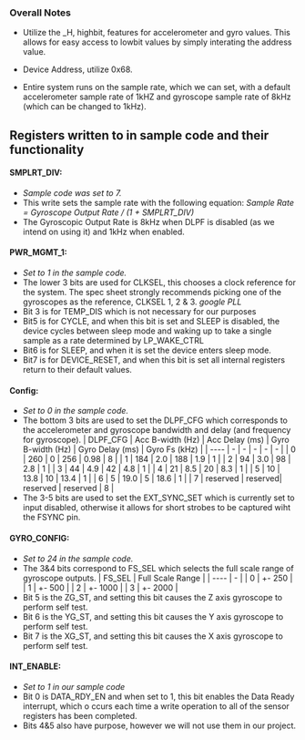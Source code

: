 ### Overall Notes 

- Utilize the \_H, highbit, features for accelerometer and gyro values. This allows for easy access to lowbit values by simply interating the address value. 

- Device Address, utilize 0x68. 

- Entire system runs on the sample rate, which we can set, with a default accelerometer sample rate of 1kHZ and gyroscope sample rate of 8kHz (which can be changed to 1kHz).

## Registers written to in sample code and their functionality

#### SMPLRT_DIV:

- *Sample code was set to 7.* 
- This write sets the sample rate with the following equation: 
*Sample Rate = Gyroscope Output Rate / (1 + SMPLRT_DIV)*
- The Gyroscopic Output Rate is 8kHz when DLPF is disabled (as we intend on using it) and 1kHz when enabled.

#### PWR_MGMT_1:

- *Set to 1 in the sample code.*
- The lower 3 bits are used for CLKSEL, this chooses a clock reference for the system. The spec sheet strongly recommends picking one of the gyroscopes as the reference, CLKSEL 1, 2 & 3.
*google PLL*
- Bit 3 is for TEMP_DIS which is not necessary for our purposes
- Bit5 is for CYCLE, and when this bit is set and SLEEP is disabled, the device cycles between sleep mode and waking up to take a single sample as a rate determined by LP_WAKE_CTRL
- Bit6 is for SLEEP, and when it is set the device enters sleep mode.
- Bit7 is for DEVICE_RESET, and when this bit is set all internal registers return to their default values.

#### Config:
 
- *Set to 0 in the sample code.* 
- The bottom 3 bits are used to set the DLPF_CFG which corresponds to the accelerometer and gyroscope bandwidth and delay (and frequency for gyroscope).
| DLPF_CFG | Acc B-width (Hz) | Acc Delay (ms) | Gyro B-width (Hz) | Gyro Delay (ms) | Gyro Fs (kHz) |
| ---- | - | - | - | - | - |
| 0 | 260 | 0 | 256 | 0.98 | 8 |
| 1 | 184 | 2.0 | 188 | 1.9 | 1 |
| 2 | 94 | 3.0 | 98 | 2.8 | 1 |
| 3 | 44 | 4.9 | 42 | 4.8 | 1 |
| 4 | 21 | 8.5 | 20 | 8.3 | 1 |
| 5 | 10 | 13.8 | 10 | 13.4 | 1 |
| 6 | 5 | 19.0 | 5 | 18.6 | 1 |
| 7 | reserved | reserved| reserved | reserved | 8 |
- The 3-5 bits are used to set the EXT_SYNC_SET which is currently set to input disabled, otherwise it allows for short strobes to be captured wiht the FSYNC pin.

#### GYRO_CONFIG:

- *Set to 24 in the sample code.*
- The 3&4 bits correspond to FS_SEL which selects the full scale range of gyroscope outputs.
| FS_SEL | Full Scale Range |
| ---- | - | 
| 0 | +- 250 | 
| 1 | +- 500 | 
| 2 | +- 1000 | 
| 3 | +- 2000 | 
- Bit 5 is the ZG_ST, and setting this bit causes the Z axis gyroscope to perform self test.
- Bit 6 is the YG_ST, and setting this bit causes the Y axis gyroscope to perform self test.
- Bit 7 is the XG_ST, and setting this bit causes the X axis gyroscope to perform self test.

#### INT_ENABLE: 

- *Set to 1 in our sample code*
- Bit 0 is DATA_RDY_EN and when set to 1, this bit enables the Data Ready interrupt, which o ccurs each time a write operation to all of the sensor registers has been completed.
- Bits 4&5 also have purpose, however we will not use them in our project.